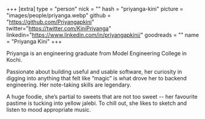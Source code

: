 +++
[extra]
type = "person"
nick = ""
hash = "priyanga-kini"
picture = "images/people/priyanga.webp"
github = "https://github.com/Priyangapkini"
twitter="https://twitter.com/KiniPriyanga"
linkedin="https://www.linkedin.com/in/priyangapkini/"
goodreads = ""
name = "Priyanga Kini"
+++

  <p class="text-black text-base leading-normal  md:text-xl lg:text-xl md:leading-snug font-light pb-4 md:pb-7">
    Priyanga is an engineering graduate from Model Engineering College in Kochi.
  </p>
  <p class="text-black text-base leading-normal  md:text-xl lg:text-xl md:leading-snug font-light pb-4 md:pb-7">
    Passionate about building useful and usable software, her curiosity in digging into anything that felt like “magic” is what drove her to backend engineering. Her note-taking skills are legendary.
  </p>
  <p class="text-black text-base leading-normal  md:text-xl lg:text-xl md:leading-snug font-light pb-4 md:pb-7">
    A huge foodie, she’s partial to sweets that are not too sweet -- her favourite pastime is tucking into yellow jalebi. To chill out, she likes to sketch and listen to mood appropriate music.
  </p>

